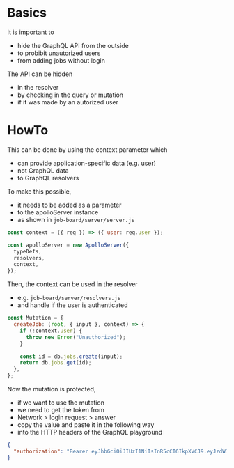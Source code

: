 # Basics

It is important to

- hide the GraphQL API from the outside
- to probibit unautorized users
- from adding jobs without login

The API can be hidden

- in the resolver
- by checking in the query or mutation
- if it was made by an autorized user

# HowTo

This can be done by using the context parameter which

- can provide application-specific data (e.g. user)
- not GraphQL data
- to GraphQL resolvers

To make this possible,

- it needs to be added as a parameter
- to the apolloServer instance
- as shown in `job-board/server/server.js`

```javascript
const context = ({ req }) => ({ user: req.user });

const apolloServer = new ApolloServer({
  typeDefs,
  resolvers,
  context,
});
```

Then, the context can be used in the resolver

- e.g. `job-board/server/resolvers.js`
- and handle if the user is authenticated

```javascript
const Mutation = {
  createJob: (root, { input }, context) => {
    if (!context.user) {
      throw new Error("Unauthorized");
    }

    const id = db.jobs.create(input);
    return db.jobs.get(id);
  },
};
```

Now the mutation is protected,

- if we want to use the mutation
- we need to get the token from
- Network > login request > answer
- copy the value and paste it in the following way
- into the HTTP headers of the GraphQL playground

```json
{
  "authorization": "Bearer eyJhbGciOiJIUzI1NiIsInR5cCI6IkpXVCJ9.eyJzdWIiOiJCSnJwLUR1ZEciLCJpYXQiOjE2NDU1NDk4NTh9.1ZsldG5dqp5sRq9fJX6B5IiijhtO3Ucqv8j21pJy2D0"
}
```
